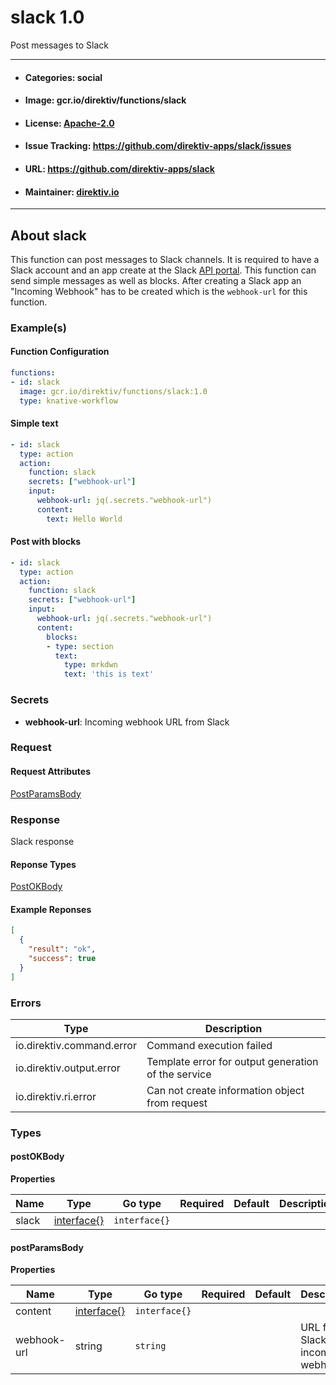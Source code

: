
# slack 1.0

Post messages to Slack

---
- #### Categories: social
- #### Image: gcr.io/direktiv/functions/slack 
- #### License: [Apache-2.0](https://www.apache.org/licenses/LICENSE-2.0)
- #### Issue Tracking: https://github.com/direktiv-apps/slack/issues
- #### URL: https://github.com/direktiv-apps/slack
- #### Maintainer: [direktiv.io](https://www.direktiv.io) 
---

## About slack

This function can post messages to Slack channels. It is required to have a Slack account and an app create at the Slack [API portal](https://api.slack.com/apps).  This function can send simple messages as well as blocks. 
After creating a Slack app an "Incoming Webhook" has to be created which is the `webhook-url` for this function. 

### Example(s)
  #### Function Configuration
```yaml
functions:
- id: slack
  image: gcr.io/direktiv/functions/slack:1.0
  type: knative-workflow
```
   #### Simple text
```yaml
- id: slack
  type: action
  action:
    function: slack
    secrets: ["webhook-url"]
    input: 
      webhook-url: jq(.secrets."webhook-url")
      content:
        text: Hello World
```
   #### Post with blocks
```yaml
- id: slack
  type: action
  action:
    function: slack
    secrets: ["webhook-url"]
    input: 
      webhook-url: jq(.secrets."webhook-url")
      content:
        blocks:
        - type: section
          text:
            type: mrkdwn
            text: 'this is text'
```

   ### Secrets


- **webhook-url**: Incoming webhook URL from Slack






### Request



#### Request Attributes
[PostParamsBody](#post-params-body)

### Response
  Slack response
#### Reponse Types
    
  

[PostOKBody](#post-o-k-body)
#### Example Reponses
    
```json
[
  {
    "result": "ok",
    "success": true
  }
]
```

### Errors
| Type | Description
|------|---------|
| io.direktiv.command.error | Command execution failed |
| io.direktiv.output.error | Template error for output generation of the service |
| io.direktiv.ri.error | Can not create information object from request |


### Types
#### <span id="post-o-k-body"></span> postOKBody

  



**Properties**

| Name | Type | Go type | Required | Default | Description | Example |
|------|------|---------|:--------:| ------- |-------------|---------|
| slack | [interface{}](#interface)| `interface{}` |  | |  |  |


#### <span id="post-params-body"></span> postParamsBody

  



**Properties**

| Name | Type | Go type | Required | Default | Description | Example |
|------|------|---------|:--------:| ------- |-------------|---------|
| content | [interface{}](#interface)| `interface{}` |  | |  |  |
| webhook-url | string| `string` |  | | URL for Slack's incoming webhook |  |

 
